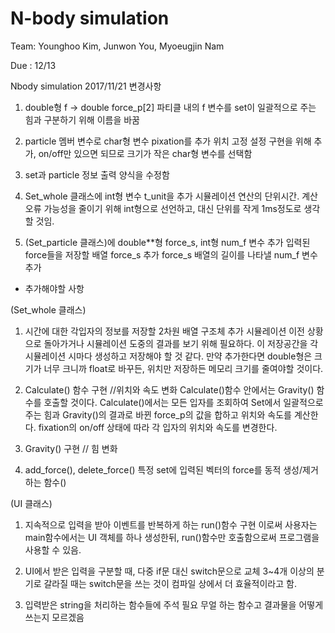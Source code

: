 # N-body simulation
Team: Younghoo Kim, Junwon You, Myoeugjin Nam

Due : 12/13

Nbody simulation 2017/11/21 변경사항

1.  double형 f  ->  double force_p[2]
	파티클 내의 f 변수를 set이 일괄적으로 주는 힘과 구분하기 위해 이름을 바꿈

2.  particle 멤버 변수로 char형 변수 pixation를 추가
	위치 고정 설정 구현을 위해 추가, on/off만 있으면 되므로 크기가 작은 char형 변수를 선택함

3.	set과 particle 정보 출력 양식을 수정함

4.	Set_whole 클래스에 int형 변수 t_unit을 추가
	시뮬레이션 연산의 단위시간. 계산 오류 가능성을 줄이기 위해 int형으로 선언하고, 대신 단위를 작게 1ms정도로 생각할 것임.
	
5. (Set_particle 클래스)에 double**형 force_s, int형 num_f 변수 추가
	입력된 force들을 저장할 배열 force_s 추가
	force_s 배열의 길이를 나타낼 num_f 변수 추가

* 추가해야할 사항

(Set_whole 클래스)

1. 시간에 대한 각입자의 정보를 저장할 2차원 배열 구조체 추가
	시뮬레이션 이전 상황으로 돌아가거나 시뮬레이션 도중의 결과를 보기 위해 필요하다.
	이 저장공간을 각 시뮬레이션 시마다 생성하고 저장해야 할 것 같다.
	만약 추가한다면 double형은 크기가 너무 크니까 float로 바꾸든, 위치만 저장하든 메모리 크기를 줄여야할 것이다. 

2. Calculate() 함수 구현 //위치와 속도 변화
	Calculate()함수 안에서는 Gravity() 함수를 호출할 것이다. 
	Calculate()에서는 모든 입자를 조회하여 Set에서 일괄적으로 주는 힘과 Gravity()의 결과로 바뀐 force_p의 값을 합하고 위치와 속도를 계산한다.
	fixation의 on/off 상태에 따라 각 입자의 위치와 속도를 변경한다.

3. Gravity() 구현 // 힘 변화
	

4. add_force(), delete_force()
	특정 set에 입력된 벡터의 force를 동적 생성/제거하는 함수()

(UI 클래스)

1. 지속적으로 입력을 받아 이벤트를 반복하게 하는 run()함수 구현
	이로써 사용자는 main함수에서는 UI 객체를 하나 생성한뒤, run()함수만 호출함으로써 프로그램을 사용할 수 있음.

2. UI에서 받은 입력을 구분할 때, 다중 if문 대신 switch문으로 교체
	3~4개 이상의 분기로 갈라질 때는 switch문을 쓰는 것이 컴파일 상에서 더 효율적이라고 함.

3. 입력받은 string을 처리하는 함수들에 주석 필요
	무얼 하는 함수고 결과물을 어떻게 쓰는지 모르겠음
